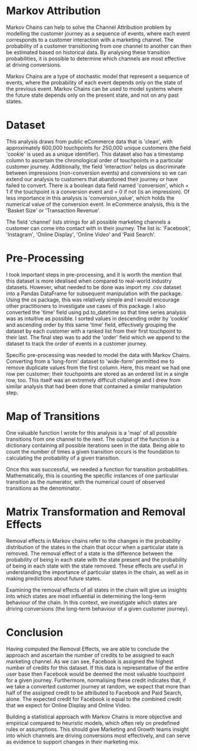 # Markov Attribution
Markov Chains can help to solve the Channel Attribution problem by modelling the customer journey as a sequence of events, where each event corresponds to a customer interaction with a marketing channel. The probability of a customer transitioning from one channel to another can then be estimated based on historical data. By analysing these transition probabilities, it is possible to determine which channels are most effective at driving conversions.

Markov Chains are a type of stochastic model that represent a sequence of events, where the probability of each event depends only on the state of the previous event. Markov Chains can be used to model systems where the future state depends only on the present state, and not on any past states.

# Dataset

This analysis draws from public eCommerce data that is 'clean', with approximately 600,000 touchpoints for 250,000 unique customers (the field 'cookie' is used as a unique identifier). This dataset also has a timestamp column to ascertain the chronological order of touchpoints in a particular customer journey.
Additionally, the field 'interaction' helps us discriminate between impressions (non-conversion events) and conversions so we can extend our analysis to customers that abandoned their journey or have failed to convert. There is a boolean data field named 'conversion', which = 1 if the touchpoint is a conversion event and = 0 if not (is an impression). Of less importance in this analysis is 'conversion_value', which holds the numerical value of the conversion event. In eCommerce analysis, this is the 'Basket Size' or 'Transaction Revenue'.

The field 'channel' lists strings for all possible marketing channels a customer can come into contact with in their journey. The list is: 'Facebook', 'Instagram', 'Online Display', 'Online Video' and 'Paid Search'.

# Pre-Processing

I took important steps in pre-processing, and it is worth the mention that this dataset is more idealised when compared to real-world industry datasets. However, what needed to be done was import my .csv dataset into a Pandas DataFrame for subsequent manipulation with the package. Using the os package, this was relatively simple and I would encourage other practitioners to investigate use cases of this package. I also converted the 'time' field using pd.to_datetime so that time series analysis was as intuitive as possible. I sorted values in descending order by 'cookie' and ascending order by this same 'time' field, effectively grouping the dataset by each customer with a ranked list from their first touchpoint to their last. The final step was to add the 'order' field which we append to the dataset to track the order of events in a customer journey.

Specific pre-processing was needed to model the data with Markov Chains. Converting from a 'long-form' dataset to 'wide-form' permitted me to remove duplicate values from the first column. Here, this meant we had one row per customer; their touchpoints are stored as an ordered list in a single row, too. This itself was an extremely difficult challenge and I drew from similar analysis that had been done that contained a similar manipulation step.


# Map of Transitions

One valuable function I wrote for this analysis is a 'map' of all possible transitions from one channel to the next. The output of the function is a dictionary containing all possible iterations seen in the data. Being able to count the number of times a given transition occurs is the foundation to calculating the probability of a given transition.

Once this was successful, we needed a function for transition probabilities. Mathematically, this is counting the specific instances of one particular transition as the numerator, with the numerical count of  observed transitions as the denominator.

# Matrix Transformation and Removal Effects

Removal effects in Markov chains refer to the changes in the probability distribution of the states in the chain that occur when a particular state is removed. The removal effect of a state is the difference between the probability of being in each state with the state present and the probability of being in each state with the state removed. These effects are useful in understanding the importance of particular states in the chain, as well as in making predictions about future states.

Examining the removal effects of all states in the chain will give us insights into which states are most influential in determining the long-term behaviour of the chain. In this context, we investigate which states are driving conversions (the long-term behaviour of a given customer journey).

# Conclusion

Having computed the Removal Effects, we are able to conclude the approach and ascertain the number of credits to be assigned to each marketing channel. As we can see, Facebook is assigned the highest number of credits for this dataset. If this data is representative of the entire user base then Facebook would be deemed the most valuable touchpoint for a given journey. Furthermore, normalising these credit indicates that, if we take a converted customer journey at random, we expect that more than half of the assigned credit to be attributed to Facebook and Paid Search, alone. The expected credit for Facebook is equal to the combined credit that we expect for Online Display and Online Video.

Building a statistical approach with Markov Chains is more objective and empirical compared to heuristic models, which often rely on predefined rules or assumptions. This should give Marketing and Growth teams insight into which channels are driving conversions most effectively, and can serve as evidence to support changes in their marketing mix.
